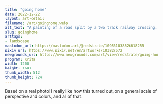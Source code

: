 ```yaml
---
title: "going home"
date: 2022-12-22
layout: art-detail
filename: /art/goinghome.webp
alt_text: "A painting of a road split by a two track railway crossing. there are numerous power lines, cables and road signs littering the roadside. there is a sidewalk visible in part of the frame, but no one is on it. there are visible cars and non-descript buildings in the distance."
slug: goinghome
arttags:
- landscape
mastodon_url: https://mastodon.art/@redstrate/109561038526618255
pixiv_url: https://www.pixiv.net/en/artworks/103827572
newgrounds_url: https://www.newgrounds.com/art/view/redstrate/going-home
program: Krita
width: 1200
height: 1697
thumb_width: 512
thumb_height: 724
---
```

Based on a real photo! I really like how this turned out, on a general scale of perspective and colors, and all of that.
